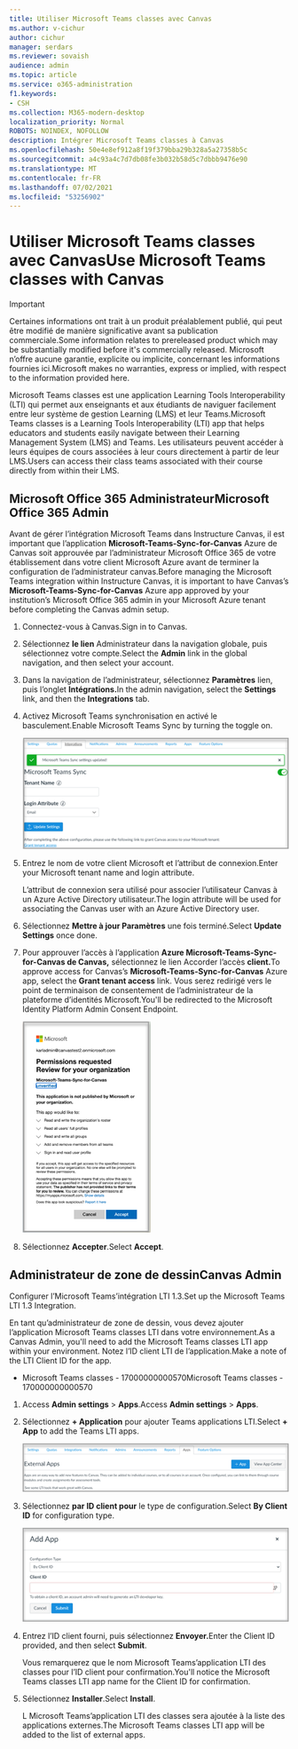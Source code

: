 ```yaml
---
title: Utiliser Microsoft Teams classes avec Canvas
ms.author: v-cichur
author: cichur
manager: serdars
ms.reviewer: sovaish
audience: admin
ms.topic: article
ms.service: o365-administration
f1.keywords:
- CSH
ms.collection: M365-modern-desktop
localization_priority: Normal
ROBOTS: NOINDEX, NOFOLLOW
description: Intégrer Microsoft Teams classes à Canvas
ms.openlocfilehash: 50e4e8ef912a8f19f379bba29b328a5a27358b5c
ms.sourcegitcommit: a4c93a4c7d7db08fe3b032b58d5c7dbbb9476e90
ms.translationtype: MT
ms.contentlocale: fr-FR
ms.lasthandoff: 07/02/2021
ms.locfileid: "53256902"
---
```

# <a name="use-microsoft-teams-classes-with-canvas"></a><span data-ttu-id="10c08-103">Utiliser Microsoft Teams classes avec Canvas</span><span class="sxs-lookup"><span data-stu-id="10c08-103">Use Microsoft Teams classes with Canvas</span></span>

> [!IMPORTANT]
> <span data-ttu-id="10c08-104">Certaines informations ont trait à un produit préalablement publié, qui peut être modifié de manière significative avant sa publication commerciale.</span><span class="sxs-lookup"><span data-stu-id="10c08-104">Some information relates to prereleased product which may be substantially modified before it's commercially released.</span></span> <span data-ttu-id="10c08-105">Microsoft n’offre aucune garantie, explicite ou implicite, concernant les informations fournies ici.</span><span class="sxs-lookup"><span data-stu-id="10c08-105">Microsoft makes no warranties, express or implied, with respect to the information provided here.</span></span>

<span data-ttu-id="10c08-106">Microsoft Teams classes est une application Learning Tools Interoperability (LTI) qui permet aux enseignants et aux étudiants de naviguer facilement entre leur système de gestion Learning (LMS) et leur Teams.</span><span class="sxs-lookup"><span data-stu-id="10c08-106">Microsoft Teams classes is a Learning Tools Interoperability (LTI) app that helps educators and students easily navigate between their Learning Management System (LMS) and Teams.</span></span> <span data-ttu-id="10c08-107">Les utilisateurs peuvent accéder à leurs équipes de cours associées à leur cours directement à partir de leur LMS.</span><span class="sxs-lookup"><span data-stu-id="10c08-107">Users can access their class teams associated with their course directly from within their LMS.</span></span>

## <a name="microsoft-office-365-admin"></a><span data-ttu-id="10c08-108">Microsoft Office 365 Administrateur</span><span class="sxs-lookup"><span data-stu-id="10c08-108">Microsoft Office 365 Admin</span></span>

<span data-ttu-id="10c08-109">Avant de gérer l’intégration Microsoft Teams dans Instructure Canvas, il est important que l’application **Microsoft-Teams-Sync-for-Canvas** Azure de Canvas soit approuvée par l’administrateur Microsoft Office 365 de votre établissement dans votre client Microsoft Azure avant de terminer la configuration de l’administrateur canvas.</span><span class="sxs-lookup"><span data-stu-id="10c08-109">Before managing the Microsoft Teams integration within Instructure Canvas, it is important to have Canvas’s **Microsoft-Teams-Sync-for-Canvas** Azure app approved by your institution’s Microsoft Office 365 admin in your Microsoft Azure tenant before completing the Canvas admin setup.</span></span>

1. <span data-ttu-id="10c08-110">Connectez-vous à Canvas.</span><span class="sxs-lookup"><span data-stu-id="10c08-110">Sign in to Canvas.</span></span>

2. <span data-ttu-id="10c08-111">Sélectionnez **le lien** Administrateur dans la navigation globale, puis sélectionnez votre compte.</span><span class="sxs-lookup"><span data-stu-id="10c08-111">Select the **Admin** link in the global navigation, and then select your account.</span></span>

3. <span data-ttu-id="10c08-112">Dans la navigation de l’administrateur, sélectionnez **Paramètres** lien, puis l’onglet **Intégrations.**</span><span class="sxs-lookup"><span data-stu-id="10c08-112">In the admin navigation, select the **Settings** link, and then the **Integrations** tab.</span></span>

4. <span data-ttu-id="10c08-113">Activez Microsoft Teams synchronisation en activé le basculement.</span><span class="sxs-lookup"><span data-stu-id="10c08-113">Enable Microsoft Teams Sync by turning the toggle on.</span></span>

   ![teams-sync](media/teams-sync.png)

5. <span data-ttu-id="10c08-115">Entrez le nom de votre client Microsoft et l’attribut de connexion.</span><span class="sxs-lookup"><span data-stu-id="10c08-115">Enter your Microsoft tenant name and login attribute.</span></span>

   <span data-ttu-id="10c08-116">L’attribut de connexion sera utilisé pour associer l’utilisateur Canvas à un Azure Active Directory utilisateur.</span><span class="sxs-lookup"><span data-stu-id="10c08-116">The login attribute will be used for associating the Canvas user with an Azure Active Directory user.</span></span>

6. <span data-ttu-id="10c08-117">Sélectionnez **Mettre à jour Paramètres** une fois terminé.</span><span class="sxs-lookup"><span data-stu-id="10c08-117">Select **Update Settings** once done.</span></span>

7. <span data-ttu-id="10c08-118">Pour approuver l’accès à l’application **Azure Microsoft-Teams-Sync-for-Canvas de Canvas,** sélectionnez le lien Accorder l’accès **client.**</span><span class="sxs-lookup"><span data-stu-id="10c08-118">To approve access for Canvas’s **Microsoft-Teams-Sync-for-Canvas** Azure app, select the **Grant tenant access** link.</span></span> <span data-ttu-id="10c08-119">Vous serez redirigé vers le point de terminaison de consentement de l’administrateur de la plateforme d’identités Microsoft.</span><span class="sxs-lookup"><span data-stu-id="10c08-119">You'll be redirected to the Microsoft Identity Platform Admin Consent Endpoint.</span></span>

   ![autorisations](media/permissions.png)

8. <span data-ttu-id="10c08-121">Sélectionnez **Accepter**.</span><span class="sxs-lookup"><span data-stu-id="10c08-121">Select **Accept**.</span></span>

## <a name="canvas-admin"></a><span data-ttu-id="10c08-122">Administrateur de zone de dessin</span><span class="sxs-lookup"><span data-stu-id="10c08-122">Canvas Admin</span></span>

<span data-ttu-id="10c08-123">Configurer l’Microsoft Teams’intégration LTI 1.3.</span><span class="sxs-lookup"><span data-stu-id="10c08-123">Set up the Microsoft Teams LTI 1.3 Integration.</span></span>

<span data-ttu-id="10c08-124">En tant qu’administrateur de zone de dessin, vous devez ajouter l’application Microsoft Teams classes LTI dans votre environnement.</span><span class="sxs-lookup"><span data-stu-id="10c08-124">As a Canvas Admin, you'll need to add the Microsoft Teams classes LTI app within your environment.</span></span> <span data-ttu-id="10c08-125">Notez l’ID client LTI de l’application.</span><span class="sxs-lookup"><span data-stu-id="10c08-125">Make a note of the LTI Client ID for the app.</span></span>

 - <span data-ttu-id="10c08-126">Microsoft Teams classes - 17000000000570</span><span class="sxs-lookup"><span data-stu-id="10c08-126">Microsoft Teams classes - 170000000000570</span></span>

1. <span data-ttu-id="10c08-127">Access **Admin settings**  >  **Apps**.</span><span class="sxs-lookup"><span data-stu-id="10c08-127">Access **Admin settings** > **Apps**.</span></span>

2. <span data-ttu-id="10c08-128">Sélectionnez **+ Application** pour ajouter Teams applications LTI.</span><span class="sxs-lookup"><span data-stu-id="10c08-128">Select **+ App** to add the Teams LTI apps.</span></span>

   ![external-apps](media/external-apps.png)

3. <span data-ttu-id="10c08-130">Sélectionnez **par ID client pour** le type de configuration.</span><span class="sxs-lookup"><span data-stu-id="10c08-130">Select **By Client ID** for configuration type.</span></span>

   ![ajouter une application](media/add-app.png)

4. <span data-ttu-id="10c08-132">Entrez l’ID client fourni, puis sélectionnez **Envoyer.**</span><span class="sxs-lookup"><span data-stu-id="10c08-132">Enter the Client ID provided, and then select **Submit**.</span></span>

   <span data-ttu-id="10c08-133">Vous remarquerez que le nom Microsoft Teams’application LTI des classes pour l’ID client pour confirmation.</span><span class="sxs-lookup"><span data-stu-id="10c08-133">You'll notice the Microsoft Teams classes LTI app name for the Client ID for confirmation.</span></span>

5. <span data-ttu-id="10c08-134">Sélectionnez **Installer**.</span><span class="sxs-lookup"><span data-stu-id="10c08-134">Select **Install**.</span></span>

   <span data-ttu-id="10c08-135">L Microsoft Teams’application LTI des classes sera ajoutée à la liste des applications externes.</span><span class="sxs-lookup"><span data-stu-id="10c08-135">The Microsoft Teams classes LTI app will be added to the list of external apps.</span></span>
